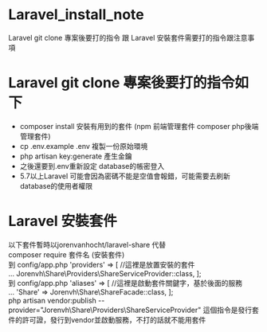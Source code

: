 # Laravel_install_note
Laravel git clone 專案後要打的指令 跟 Laravel 安裝套件需要打的指令跟注意事項
<h1>Laravel git clone 專案後要打的指令如下</h1>
<ul>
 <li> composer install 安裝有用到的套件 (npm 前端管理套件  composer php後端管理套件)</li>
 <li> cp .env.example .env 複製一份原始環境 </li>
 <li> php artisan key:generate 產生金鑰 </li>
 <li> 之後還要到.env重新設定 database的帳密登入 </li>
 <li> 5.7以上Laravel 可能會因為密碼不能是空值會報錯，可能需要去刷新database的使用者權限 </li> 
</ul>
<h1> Laravel 安裝套件 </h1>
  以下套件暫時以jorenvanhocht/laravel-share 代替</br>
   composer require 套件名 (安裝套件) </br>
 到 config/app.php
'providers' => [ //這裡是放置安裝的套件 </br>
    ...
    Jorenvh\Share\Providers\ShareServiceProvider::class,
]; </br>
到 config/app.php
'aliases' => [ //這裡是啟動套件關鍵字，基於後面的服務 </br>
    ...
    'Share' => Jorenvh\Share\ShareFacade::class,
]; </br>
php artisan vendor:publish --provider="Jorenvh\Share\Providers\ShareServiceProvider" 這個指令是發行套件的許可證，發行到vendor並啟動服務，不打的話就不能用套件
